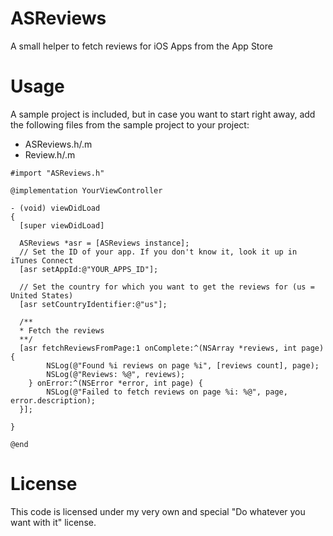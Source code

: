 ASReviews
=========

A small helper to fetch reviews for iOS Apps from the App Store

Usage
=========
A sample project is included, but in case you want to start right away, add the following files 
from the sample project to your project:

- ASReviews.h/.m
- Review.h/.m

```
#import "ASReviews.h"

@implementation YourViewController

- (void) viewDidLoad
{
  [super viewDidLoad]
  
  ASReviews *asr = [ASReviews instance];
  // Set the ID of your app. If you don't know it, look it up in iTunes Connect
  [asr setAppId:@"YOUR_APPS_ID"];
  
  // Set the country for which you want to get the reviews for (us = United States)
  [asr setCountryIdentifier:@"us"];
  
  /**
  * Fetch the reviews
  **/
  [asr fetchReviewsFromPage:1 onComplete:^(NSArray *reviews, int page) {
        NSLog(@"Found %i reviews on page %i", [reviews count], page);
        NSLog(@"Reviews: %@", reviews);
    } onError:^(NSError *error, int page) {
        NSLog(@"Failed to fetch reviews on page %i: %@", page, error.description);
  }];
  
}

@end
```

License
=========
This code is licensed under my very own and special "Do whatever you want with it" license.
